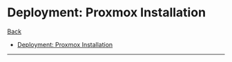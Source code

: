 # Deployment: Proxmox Installation

[Back](../../../README.md)

- [Deployment: Proxmox Installation](#deployment-proxmox-installation)

---
